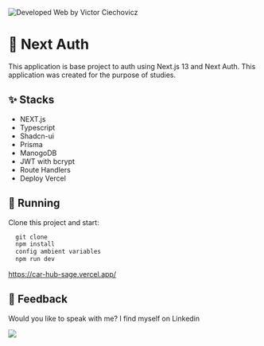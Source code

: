 ![Developed Web by Victor Ciechovicz](https://github.com/VictorCiechovicz/next-auth-prisma/assets/106246945/388ee6cf-a445-44e6-9b1b-52037a2e2cea)

# ****🔐 Next Auth****


 This application is base project to auth using Next.js 13 and Next Auth. This application was created for the purpose of studies.
 
## ****✨ Stacks****

- NEXT.js
- Typescript
- Shadcn-ui
- Prisma
- ManogoDB
- JWT with bcrypt
- Route Handlers
- Deploy Vercel


## 🔧 ****Running****

Clone this project and start:

```js
  git clone
  npm install
  config ambient variables
  npm run dev
```
https://car-hub-sage.vercel.app/


## ****📄 Feedback****

Would you like to speak with me? I find myself on Linkedin <br>

  <a href="https://www.linkedin.com/in/victor-avila-ciechovicz-55a172106/" target="_blank"><img src="https://img.shields.io/badge/linkedin-%230077B5.svg?style=for-the-badge&logo=linkedin&logoColor=white" target="_blank"></a> 
